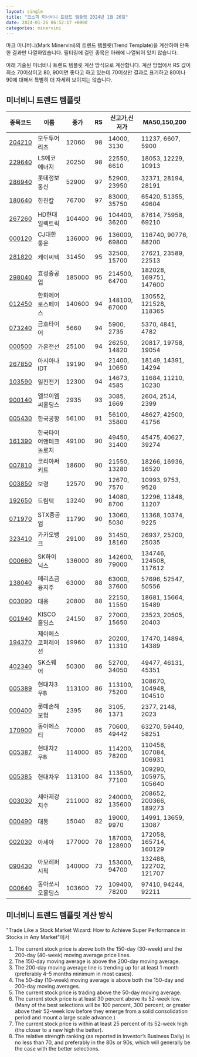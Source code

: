 ```yaml
---
layout: single
title: "코스피 미너비니 트렌드 템플릿 2024년 1월 26일"
date: 2024-01-26 06:52:17 +0900
categories: minervini
---
```

마크 미니버니(Mark Minervini)의 트렌드 템플릿(Trend Template)을 계산하여 만족한 결과만 나열하였습니다. 필터링에 걸린 종목은 아래에 나열되어 있지 않습니다.

아래 기술된 미너비니 트렌드 템플릿 계산 방식으로 계산합니다. 계산 방법에서 RS 값이 최소 70이상이고 80, 90이면 좋다고 하고 있는데 70이상만 결과로 표기하고 80이나 90에 대해서 특별히 더 자세히 보이지는 않습니다.

## 미너비니 트렌드 템플릿

|종목코드|이름|종가|RS|신고가,신저가|MA50,150,200|
|------|---|---|--|---------|------------|
|[204210](https://finance.daum.net/quotes/A204210)|모두투어리츠|12060|98|14000, 3130|11237, 6607, 5900|
|[229640](https://finance.daum.net/quotes/A229640)|LS에코에너지|20250|98|22550, 6610|18053, 12229, 10913|
|[286940](https://finance.daum.net/quotes/A286940)|롯데정보통신|52900|97|52900, 23950|32371, 28194, 28191|
|[180640](https://finance.daum.net/quotes/A180640)|한진칼|76700|97|83000, 35750|65420, 51355, 49604|
|[267260](https://finance.daum.net/quotes/A267260)|HD현대일렉트릭|104400|96|104400, 36200|87614, 75958, 69210|
|[000120](https://finance.daum.net/quotes/A000120)|CJ대한통운|136000|96|136000, 69800|116740, 90776, 88200|
|[281820](https://finance.daum.net/quotes/A281820)|케이씨텍|31450|95|32500, 15700|27621, 23589, 22513|
|[298040](https://finance.daum.net/quotes/A298040)|효성중공업|185000|95|214500, 64700|182028, 169751, 147600|
|[012450](https://finance.daum.net/quotes/A012450)|한화에어로스페이스|140600|94|148100, 67000|130552, 121528, 118365|
|[073240](https://finance.daum.net/quotes/A073240)|금호타이어|5660|94|5900, 2735|5370, 4841, 4782|
|[000500](https://finance.daum.net/quotes/A000500)|가온전선|25100|94|26250, 14820|20817, 19758, 19054|
|[267850](https://finance.daum.net/quotes/A267850)|아시아나IDT|19190|94|21400, 10650|18149, 14391, 14294|
|[103590](https://finance.daum.net/quotes/A103590)|일진전기|12300|94|14673, 4585|11684, 11210, 10230|
|[900140](https://finance.daum.net/quotes/A900140)|엘브이엠씨홀딩스|2935|93|3085, 1669|2604, 2514, 2399|
|[005430](https://finance.daum.net/quotes/A005430)|한국공항|56100|91|56100, 35800|48627, 42500, 41756|
|[161390](https://finance.daum.net/quotes/A161390)|한국타이어앤테크놀로지|49100|90|49450, 31400|45475, 40627, 39274|
|[007810](https://finance.daum.net/quotes/A007810)|코리아써키트|18600|90|21550, 13280|18266, 16936, 16520|
|[003850](https://finance.daum.net/quotes/A003850)|보령|12570|90|12670, 7570|10993, 9753, 9528|
|[192650](https://finance.daum.net/quotes/A192650)|드림텍|13240|90|14080, 8700|12296, 11848, 11207|
|[071970](https://finance.daum.net/quotes/A071970)|STX중공업|11790|90|13060, 5030|11368, 10374, 9225|
|[323410](https://finance.daum.net/quotes/A323410)|카카오뱅크|29100|89|31450, 18160|26937, 25200, 25035|
|[000660](https://finance.daum.net/quotes/A000660)|SK하이닉스|136000|89|142600, 79000|134746, 124508, 117612|
|[138040](https://finance.daum.net/quotes/A138040)|메리츠금융지주|63000|88|63000, 37600|57696, 52547, 50556|
|[003090](https://finance.daum.net/quotes/A003090)|대웅|20800|88|22150, 11550|18681, 15664, 15489|
|[001940](https://finance.daum.net/quotes/A001940)|KISCO홀딩스|24150|87|27000, 15650|23523, 20505, 20403|
|[194370](https://finance.daum.net/quotes/A194370)|제이에스코퍼레이션|19960|87|20200, 11310|17470, 14894, 14389|
|[402340](https://finance.daum.net/quotes/A402340)|SK스퀘어|50300|86|52700, 34050|49477, 46131, 45351|
|[005389](https://finance.daum.net/quotes/A005389)|현대차3우B|113100|86|113100, 75200|108670, 104948, 104510|
|[000400](https://finance.daum.net/quotes/A000400)|롯데손해보험|2395|86|3105, 1371|2377, 2148, 2023|
|[170900](https://finance.daum.net/quotes/A170900)|동아에스티|70000|85|70600, 49442|63270, 59440, 58251|
|[005387](https://finance.daum.net/quotes/A005387)|현대차2우B|114000|85|114200, 78200|110458, 107084, 106931|
|[005385](https://finance.daum.net/quotes/A005385)|현대차우|113100|84|113500, 77100|109290, 105975, 105640|
|[003030](https://finance.daum.net/quotes/A003030)|세아제강지주|211000|82|240000, 135600|208652, 200366, 189273|
|[000490](https://finance.daum.net/quotes/A000490)|대동|15040|82|19000, 9970|14991, 13659, 13087|
|[002030](https://finance.daum.net/quotes/A002030)|아세아|177000|78|187000, 128900|172058, 165714, 160129|
|[090430](https://finance.daum.net/quotes/A090430)|아모레퍼시픽|140000|73|153000, 94700|132488, 122702, 121707|
|[000640](https://finance.daum.net/quotes/A000640)|동아쏘시오홀딩스|103600|72|109400, 78200|97410, 94244, 92211|

## 미너비니 트렌드 템플릿 계산 방식

"Trade Like a Stock Market Wizard: How to Achieve Super Performance in Stocks in Any Market"에서

 1. The current stock price is above both the 150-day (30-week) and the 200-day (40-week) moving average price lines.
 1. The 150-day moving average is above the 200-day moving average.
 1. The 200-day moving average line is trending up for at least 1 month (preferably 4–5 months minimum in most cases).
 1. The 50-day (10-week) moving average is above both the 150-day and 200-day moving averages.
 1. The current stock price is trading above the 50-day moving average.
 1. The current stock price is at least 30 percent above its 52-week low. (Many of the best selections will be 100 percent, 300 percent, or greater above their 52-week low before they emerge from a solid consolidation period and mount a large scale advance.)
 1. The current stock price is within at least 25 percent of its 52-week high (the closer to a new high the better).
 1. The relative strength ranking (as reported in Investor’s Business Daily) is no less than 70, and preferably in the 80s or 90s, which will generally be the case with the better selections.
